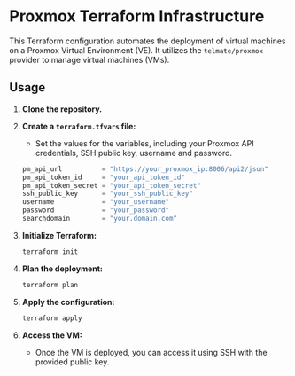 # Proxmox Terraform Infrastructure

This Terraform configuration automates the deployment of virtual machines on a Proxmox Virtual Environment (VE). It utilizes the `telmate/proxmox` provider to manage virtual machines (VMs).


## Usage

1.  **Clone the repository.**
2.  **Create a `terraform.tfvars` file:**
    * Set the values for the variables, including your Proxmox API credentials, SSH public key, username and password.

    ```terraform
    pm_api_url          = "https://your_proxmox_ip:8006/api2/json"
    pm_api_token_id     = "your_api_token_id"
    pm_api_token_secret = "your_api_token_secret"
    ssh_public_key      = "your_ssh_public_key"
    username            = "your_username"
    password            = "your_password"
    searchdomain        = "your.domain.com"
    ```

3.  **Initialize Terraform:**

    ```bash
    terraform init
    ```

4.  **Plan the deployment:**

    ```bash
    terraform plan
    ```

5.  **Apply the configuration:**

    ```bash
    terraform apply
    ```

6.  **Access the VM:**
    * Once the VM is deployed, you can access it using SSH with the provided public key.
